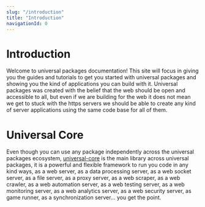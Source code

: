 ```yaml
---
slug: "/introduction"
title: "Introduction"
navigationId: 0
---
```


# Introduction

Welcome to universal packages documentation! This site will focus in giving you the guides and tutorials to get you started with universal packages and showing you the kind of applications you can build with it. Universal packages was created with the belief that the web should be open and accessible to all, but even if we are building for the web it does not mean we get to stuck with the https servers we should be able to create any kind of server applications using the same code base for all of them.

# Universal Core

Even though you can use any package independently across the universal packages ecosystem, [universal-core](https://github.com/universal-packages/universal-core) is the main library across universal packages, it is a powerful and flexible framework to run you code in any kind ways, as a web server, as a data processing server, as a web socket server, as a file server, as a proxy server, as a web scraper, as a web crawler, as a web automation server, as a web testing server, as a web monitoring server, as a web analytics server, as a web security server, as game runner, as a synchronization server... you get the point.

